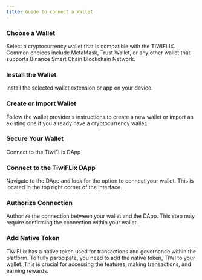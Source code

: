 ```yaml
---
title: Guide to connect a Wallet
---
```


### Choose a Wallet

Select a cryptocurrency wallet that is compatible with the TIWIFLIX. Common choices include MetaMask, Trust Wallet, or any other wallet that supports Binance Smart Chain Blockchain Network.

### Install the Wallet

Install the selected wallet extension or app on your device.

### Create or Import Wallet

Follow the wallet provider's instructions to create a new wallet or import an existing one if you already have a cryptocurrency wallet.

### Secure Your Wallet

Connect to the TiwiFLix DApp

### Connect to the TiwiFLix DApp

Navigate to the DApp and look for the option to connect your wallet. This is located in the top right corner of the interface.

### Authorize Connection

Authorize the connection between your wallet and the DApp. This step may require confirming the connection within your wallet.

### Add Native Token

TiwiFLix has a native token used for transactions and governance within the platform. To fully participate, you need to add the native token, TIWI to your wallet. This is crucial for accessing the features, making transactions, and earning rewards.
